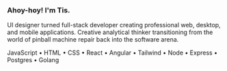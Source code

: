 ### Ahoy-hoy! I'm Tis.

UI designer turned full-stack developer creating professional web, desktop, and mobile applications. Creative analytical thinker transitioning from the world of pinball machine repair back into the software arena. 

JavaScript • HTML • CSS • React • Angular • Tailwind • Node • Express • Postgres • Golang
